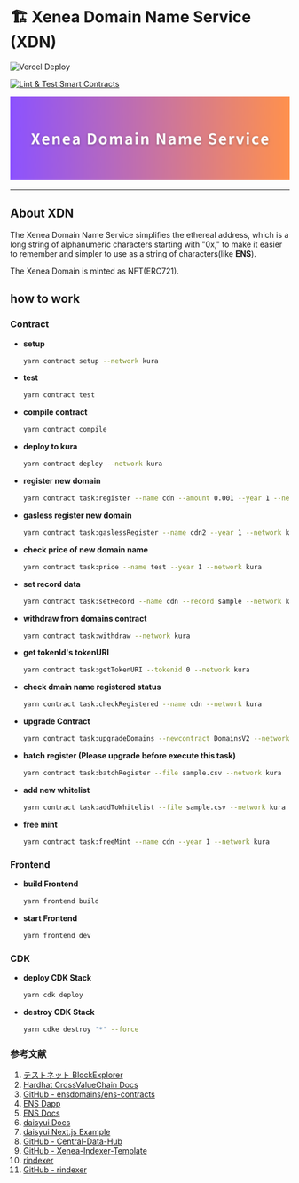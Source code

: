 # 🏗 Xenea Domain Name Service (XDN)

![Vercel Deploy](https://deploy-badge.vercel.app/vercel/xdn)

[![Lint & Test Smart Contracts](https://github.com/mashharuki/XDN/actions/workflows/lint.yaml/badge.svg)](https://github.com/mashharuki/XDN/actions/workflows/lint.yaml)

![](./docs/banner.png)

---

## About XDN

The Xenea Domain Name Service simplifies the ethereal address, which is a long string of alphanumeric characters starting with "0x," to make it easier to remember and simpler to use as a string of characters(like **ENS**).

The Xenea Domain is minted as NFT(ERC721).

## how to work

### Contract

- **setup**

  ```bash
  yarn contract setup --network kura
  ```

- **test**

  ```bash
  yarn contract test
  ```

- **compile contract**

  ```bash
  yarn contract compile
  ```

- **deploy to kura**

  ```bash
  yarn contract deploy --network kura
  ```

- **register new domain**

  ```bash
  yarn contract task:register --name cdn --amount 0.001 --year 1 --network kura
  ```

- **gasless register new domain**

  ```bash
  yarn contract task:gaslessRegister --name cdn2 --year 1 --network kura
  ```

- **check price of new domain name**

  ```bash
  yarn contract task:price --name test --year 1 --network kura
  ```

- **set record data**

  ```bash
  yarn contract task:setRecord --name cdn --record sample --network kura
  ```

- **withdraw from domains contract**

  ```bash
  yarn contract task:withdraw --network kura
  ```

- **get tokenId's tokenURI**

  ```bash
  yarn contract task:getTokenURI --tokenid 0 --network kura
  ```

- **check dmain name registered status**

  ```bash
  yarn contract task:checkRegistered --name cdn --network kura
  ```

- **upgrade Contract**

  ```bash
  yarn contract task:upgradeDomains --newcontract DomainsV2 --network kura
  ```

- **batch register (Please upgrade before execute this task)**

  ```bash
  yarn contract task:batchRegister --file sample.csv --network kura
  ```

- **add new whitelist**

  ```bash
  yarn contract task:addToWhitelist --file sample.csv --network kura
  ```

- **free mint**

  ```bash
  yarn contract task:freeMint --name cdn --year 1 --network kura
  ```

### Frontend

- **build Frontend**

  ```bash
  yarn frontend build
  ```

- **start Frontend**

  ```bash
  yarn frontend dev
  ```

### CDK

- **deploy CDK Stack**

  ```bash
  yarn cdk deploy
  ```

- **destroy CDK Stack**

  ```bash
  yarn cdke destroy '*' --force
  ```

### 参考文献

1. [テストネット BlockExplorer](https://testnet.crossvaluescan.com/)
2. [Hardhat CrossValueChain Docs](https://docs.crossvalue.io/testnet/how-to-deploy-to-smart-contracts-hardhat)
3. [GitHub - ensdomains/ens-contracts](https://github.com/ensdomains/ens-contracts/tree/staging)
4. [ENS Dapp](https://app.ens.domains/unsupportedNetwork)
5. [ENS Docs](https://docs.ens.domains/registry/eth)
6. [daisyui Docs](https://daisyui.com/docs/themes)
7. [daisyui Next.js Example](https://stackblitz.com/edit/daisyui-nextjs?file=app%2Fpage.jsx)
8. [GitHub - Central-Data-Hub](https://github.com/cardene777/Central-Data-Hub)
9. [GitHub - Xenea-Indexer-Template](https://github.com/cardene777/Xenea-Indexer-Template)
10. [rindexer](https://rindexer.xyz/docs/introduction/installation)
11. [GitHub - rindexer](https://github.com/joshstevens19/rindexer)
